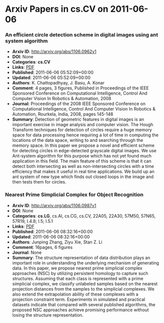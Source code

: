 # Arxiv Papers in cs.CV on 2011-06-06
### An efficient circle detection scheme in digital images using ant system algorithm
- **Arxiv ID**: http://arxiv.org/abs/1106.0962v1
- **DOI**: None
- **Categories**: **cs.CV**
- **Links**: [PDF](http://arxiv.org/pdf/1106.0962v1)
- **Published**: 2011-06-06 05:52:09+00:00
- **Updated**: 2011-06-06 05:52:09+00:00
- **Authors**: K. Chattopadhyay, J. Basu, A. Konar
- **Comment**: 4 pages, 3 figures, Published in Proceedings of the IEEE Sponsored
  Conference on Computational Intelligence, Control And Computer Vision In
  Robotics & Automation, 2008
- **Journal**: Proceedings of the 2008 IEEE Sponsored Conference on Computational
  Intelligence, Control And Computer Vision In Robotics & Automation, Rourkela,
  India, 2008, pages 145-148
- **Summary**: Detection of geometric features in digital images is an important exercise in image analysis and computer vision. The Hough Transform techniques for detection of circles require a huge memory space for data processing hence requiring a lot of time in computing the locations of the data space, writing to and searching through the memory space. In this paper we propose a novel and efficient scheme for detecting circles in edge-detected grayscale digital images. We use Ant-system algorithm for this purpose which has not yet found much application in this field. The main feature of this scheme is that it can detect both intersecting as well as non-intersecting circles with a time efficiency that makes it useful in real time applications. We build up an ant system of new type which finds out closed loops in the image and then tests them for circles.



### Nearest Prime Simplicial Complex for Object Recognition
- **Arxiv ID**: http://arxiv.org/abs/1106.0987v1
- **DOI**: None
- **Categories**: **cs.LG**, cs.AI, cs.CG, cs.CV, 22A05, 22A30, 57M50, 57N65, 57R19, I.4.8; I.5; I.5.1
- **Links**: [PDF](http://arxiv.org/pdf/1106.0987v1)
- **Published**: 2011-06-06 08:32:16+00:00
- **Updated**: 2011-06-06 08:32:16+00:00
- **Authors**: Junping Zhang, Ziyu Xie, Stan Z. Li
- **Comment**: 16pages, 6 figures
- **Journal**: None
- **Summary**: The structure representation of data distribution plays an important role in understanding the underlying mechanism of generating data. In this paper, we propose nearest prime simplicial complex approaches (NSC) by utilizing persistent homology to capture such structures. Assuming that each class is represented with a prime simplicial complex, we classify unlabeled samples based on the nearest projection distances from the samples to the simplicial complexes. We also extend the extrapolation ability of these complexes with a projection constraint term. Experiments in simulated and practical datasets indicate that compared with several published algorithms, the proposed NSC approaches achieve promising performance without losing the structure representation.




